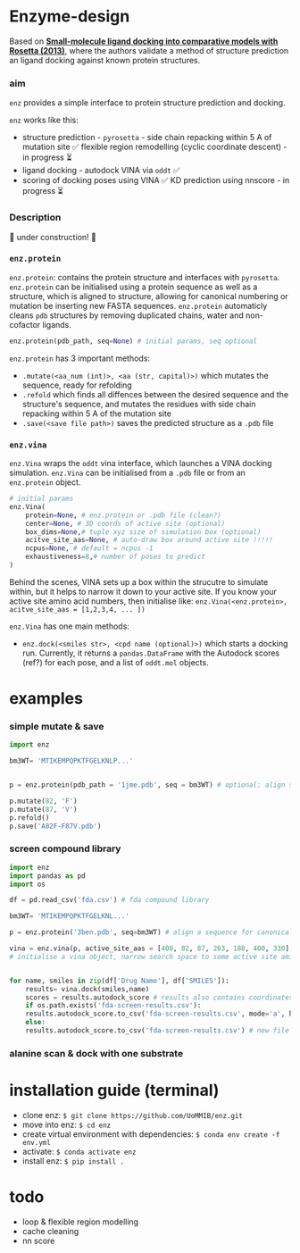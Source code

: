 # Enzyme-design
Based on [**Small-molecule ligand docking into comparative models with Rosetta (2013)**](https://www.ncbi.nlm.nih.gov/pmc/articles/PMC5750396/), where the authors validate a method of structure prediction an ligand docking against known protein structures.  

### aim
```enz``` provides a simple interface to protein structure prediction and docking.

```enz``` works like this:
* structure prediction - ```pyrosetta``` - side chain repacking within 5 A of mutation site ✅ flexible region remodelling (cyclic coordinate descent) - in progress ⏳
* ligand docking - autodock VINA via ```oddt``` ✅
* scoring of docking poses using VINA ✅ KD prediction using nnscore - in progress ⏳



### Description
🔨 under construction! 🔨 

### ```enz.protein```
 ```enz.protein```: contains the protein structure and interfaces with ```pyrosetta```. ```enz.protein``` can be initialised using a protein sequence as well as a structure, which is aligned to structure, allowing for canonical numbering or mutation be inserting new FASTA sequences. ```enz.protein``` automaticly cleans ```pdb``` structures by removing duplicated chains, water and non-cofactor ligands.

 ```python
enz.protein(pdb_path, seq=None) # initial params, seq optional
```

 ```enz.protein``` has 3 important methods:
 * ```.mutate(<aa_num (int)>, <aa (str, capital)>)``` which mutates the sequence, ready for refolding
 * ```.refold``` which finds all diffences between the desired sequence and the structure's sequence, and mutates the residues with side chain repacking within 5 A of the mutation site
 * ```.save(<save file path>)``` saves the predicted structure as a ```.pdb``` file

### ```enz.vina```
```enz.Vina``` wraps the ```oddt``` vina interface, which launches a VINA docking simulation. ```enz.Vina``` can be initialised from a ```.pdb``` file or from an ```enz.protein``` object.

```python
# initial params
enz.Vina(
    protein=None, # enz.protein or .pdb file (clean?)
    center=None, # 3D coords of active site (optional)
    box_dims=None,# tuple xyz size of simulation box (optional)
    acitve_site_aas=None, # auto-draw box around active site !!!!!
    ncpus=None, # default = ncpus -1
    exhaustiveness=8,# number of poses to predict
)
```

Behind the scenes, VINA sets up a box within the strucutre to simulate within, but it helps to narrow it down to your active site. If you know your active site amino acid numbers, then initialise like: ```enz.Vina(<enz.protein>, acitve_site_aas = [1,2,3,4, ... ])```

```enz.Vina``` has one main methods:
* ```enz.dock(<smiles str>, <cpd name (optional)>)``` which starts a docking run. Currently, it returns a ```pandas.DataFrame``` with the Autodock scores (ref?) for each pose, and a list of ```oddt.mol``` objects.

# examples

### simple mutate & save

```python
import enz

bm3WT= 'MTIKEMPQPKTFGELKNLP...'


p = enz.protein(pdb_path = '1jme.pdb', seq = bm3WT) # optional: align sequence for canonical numbering

p.mutate(82, 'F')
p.mutate(87, 'V')
p.refold()
p.save('A82F-F87V.pdb')
```

### screen compound library

```python
import enz
import pandas as pd
import os

df = pd.read_csv('fda.csv') # fda compound library

bm3WT= 'MTIKEMPQPKTFGELKNL...'

p = enz.protein('3ben.pdb', seq=bm3WT) # align a sequence for canonical numbering

vina = enz.vina(p, active_site_aas = [400, 82, 87, 263, 188, 400, 330], exhaustiveness=16)
# initialise a vina object, narrow search space to some active site amino acids


for name, smiles in zip(df['Drug Name'], df['SMILES']):
    results= vina.dock(smiles,name)
    scores = results.autodock_score # results also contains coordinates of poses
    if os.path.exists('fda-screen-results.csv'):
	results.autodock_score.to_csv('fda-screen-results.csv', mode='a', header=False) # add to file (append mode)
    else:
	results.autodock_score.to_csv('fda-screen-results.csv') # new file (first run)
```
### alanine scan & dock with one substrate


# installation guide (terminal)

* clone enz: ```$ git clone https://github.com/UoMMIB/enz.git```
* move into enz: ```$ cd enz```
* create  virtual environment with dependencies: ```$ conda env create -f env.yml```
* activate: ```$ conda activate enz```
* install enz: ```$ pip install . ```


# todo
- loop & flexible region modelling
- cache cleaning
- nn score
